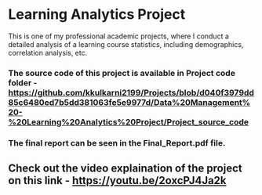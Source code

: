 # Learning Analytics Project

This is one of my professional academic projects, where I conduct a detailed analysis of a learning course statistics, including demographics, correlation analysis, etc.


### The source code of this project is available in Project code folder - https://github.com/kkulkarni2199/Projects/blob/d040f3979dd85c6480ed7b5dd381063fe5e9977d/Data%20Management%20-%20Learning%20Analytics%20Project/Project_source_code

### The final report can be seen in the Final_Report.pdf file.

## Check out the video explaination of the project on this link - https://youtu.be/2oxcPJ4Ja2k


